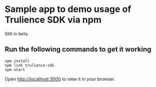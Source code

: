 # Sample app to demo usage of Trulience SDK via npm

Still in beta. 

## Run the following commands to get it working

```
npm install
npm link trulience-sdk
npm start
```

Open [http://localhost:3000](http://localhost:3000) to view it in your browser.
